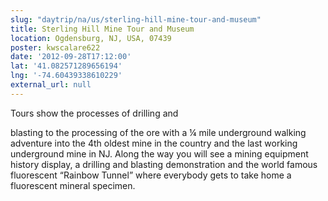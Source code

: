```yaml
---
slug: "daytrip/na/us/sterling-hill-mine-tour-and-museum"
title: Sterling Hill Mine Tour and Museum
location: Ogdensburg, NJ, USA, 07439
poster: kwscalare622
date: '2012-09-28T17:12:00'
lat: '41.082571289656194'
lng: '-74.60439338610229'
external_url: null
---
```


Tours show the processes of drilling and 

blasting to the processing of the ore with a ¼ mile underground walking adventure into the 4th oldest mine in the country and the last working underground mine in NJ. Along the way you will see a mining equipment history display, a drilling and blasting demonstration and the world famous fluorescent “Rainbow Tunnel” where everybody gets to take home a fluorescent mineral specimen.
